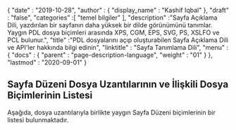 {
  "date" : "2019-10-28",
  "author" : {
    "display_name" : "Kashif Iqbal"
},
  "draft" : "false",
  "categories" :[ "temel bilgiler" ],
  "description" :"Sayfa Açıklama Dili, yazdırılan bir sayfanın daha yüksek bir dilde görünümünü tanımlar. Yaygın PDL dosya biçimleri arasında XPS, CGM, EPS, SVG, PS, XSLFO ve PCL bulunur.",
  "title" :"PDL dosyalarını açıp oluşturabilen Sayfa Açıklama Dili ve API'ler hakkında bilgi edinin",
  "linktitle" : "Sayfa Tanımlama Dili",
  "menu" : {
    "docs" : {
      "parent" : "page-description-language",
      "weight" : "01"
}
},
  "lastmod" : "2020-09-01"
}

## Sayfa Düzeni Dosya Uzantılarının ve İlişkili Dosya Biçimlerinin Listesi
Aşağıda, dosya uzantılarıyla birlikte yaygın Sayfa Düzeni biçimlerinin bir listesi bulunmaktadır.

